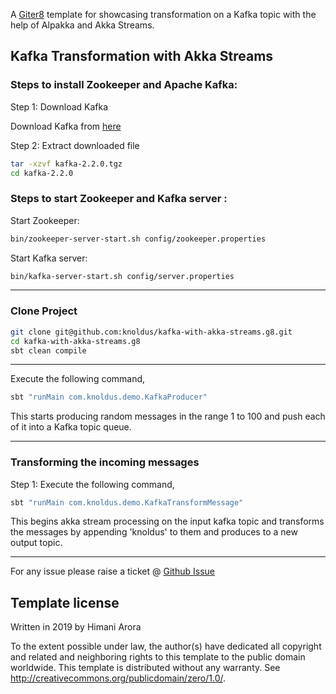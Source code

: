 A [Giter8][g8] template for showcasing transformation on a Kafka topic with the help of Alpakka and Akka Streams.

Kafka Transformation with Akka Streams
---

### Steps to install Zookeeper and Apache Kafka:

Step 1: Download Kafka

Download Kafka from [here](https://www.apache.org/dyn/closer.cgi?path=/kafka/2.2.0/kafka-2.2.0-src.tgz)

Step 2: Extract downloaded file

```bash
tar -xzvf kafka-2.2.0.tgz
cd kafka-2.2.0
```
### Steps to start Zookeeper and Kafka server :

Start Zookeeper:

```bash
bin/zookeeper-server-start.sh config/zookeeper.properties
```

Start Kafka server:

```bash
bin/kafka-server-start.sh config/server.properties
```


---
### Clone Project

```bash
git clone git@github.com:knoldus/kafka-with-akka-streams.g8.git
cd kafka-with-akka-streams.g8
sbt clean compile
```
---

Execute the following command,

```bash
sbt "runMain com.knoldus.demo.KafkaProducer"
```
This starts producing random messages in the range 1 to 100 and push each of it into a Kafka topic queue.

---
### Transforming the incoming messages

Step 1:
Execute the following command,

```bash
sbt "runMain com.knoldus.demo.KafkaTransformMessage"
```

This begins akka stream processing on the input kafka topic and transforms the messages by appending 'knoldus' to them
and produces to a new output topic.


---
For any issue please raise a ticket @ [Github Issue](https://github.com/knoldus/kafka-with-akka-streams.g8/issues)

Template license
----------------
Written in 2019 by Himani Arora

To the extent possible under law, the author(s) have dedicated all copyright and related
and neighboring rights to this template to the public domain worldwide.
This template is distributed without any warranty. See <http://creativecommons.org/publicdomain/zero/1.0/>.

[g8]: http://www.foundweekends.org/giter8/
